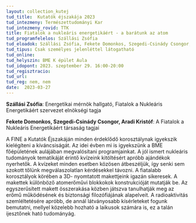 ```yaml
---
layout: collection_kutej
tud_title:  Kutatók éjszakája 2023
tud_intezmeny: Természettudományi Kar
tud_intezmeny_rovid: TTK
title: Fiatalok a nukleáris energetikáért - a barátunk az atom
tud_programfelelos: Szállási Zsófia
tud_eloadok: Szállási Zsófia, Fekete Domonkos, Szegedi-Csinády Csongor, Aradi Kristóf
tud_tipus: Csak személyes jelenléttel látogatható
tud_online: 
tud_helyszin: BME K épület Aula
tud_idopont: 2023. szeptember 29. 16:00-20:00
tud_regisztracio: 
tud_url: 
tud_reg: nem, nem
date:  2023-03-27
---
```


**Szállási Zsófia**: Energetikai mérnök hallgató, Fiatalok a Nukleáris Energetikáért szervezet elnökségi tagja

**Fekete Domonkos, Szegedi-Csinády Csongor, Aradi Kristóf**: A Fiatalok a Nukleáris Energetikáért társaság tagjai


A FINE a Kutatók Éjszakáján minden érdeklődő korosztálynak igyekszik kielégíteni a
kíváncsiságát. Az idei évben mi is igyekszünk a BME főépületének aulájában megvalósítani
programjainkat. A jól ismert nukleáris tudományok tematikáját érintő kvízeink kitöltésért
apróbb ajándékok nyerhetők. A kvízeket minden esetben közösen átbeszéljük, így senki sem
szokott tőlünk megválaszolatlan kérdésekkel távozni.
A fiatalabb korosztályok körében a 3D- nyomtatott makettjeink igazán sikeresek. A makettek
különböző atomerőművi blokkokok konstrukcióját mutatják be. Az egyszerűsített makett
összerakása közben játszva tanulhatják meg az erőmű működésének és biztonsági
filozófiájának alapelveit.
A radioaktivitás szemléltetésére apróbb, de annál látványosabb kísérleteket fogunk
bemutatni, mellyel közelebb hozható a laikusok számára is, ez a talán ijesztőnek ható
tudományág.

